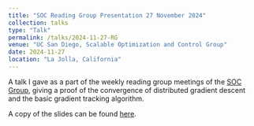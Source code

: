 ```yaml
---
title: "SOC Reading Group Presentation 27 November 2024"
collection: talks
type: "Talk"
permalink: /talks/2024-11-27-RG
venue: "UC San Diego, Scalable Optimization and Control Group"
date: 2024-11-27
location: "La Jolla, California"
---
```

A talk I gave as a part of the weekly reading group meetings of the [SOC Group](https://zhengy09.github.io/soclab.html), giving a proof of the convergence of distributed gradient descent and the basic gradient tracking algorithm.

A copy of the slides can be found [here](/files/DistributedGradientMethods.pdf).
